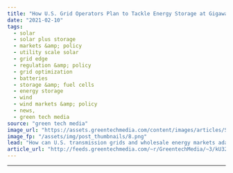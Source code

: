 ```yaml
---
title: "How U.S. Grid Operators Plan to Tackle Energy Storage at Gigawatt Scale"
date: "2021-02-10"
tags: 
  - solar
  - solar plus storage 
  - markets &amp; policy
  - utility scale solar
  - grid edge
  - regulation &amp; policy
  - grid optimization
  - batteries
  - storage &amp; fuel cells
  - energy storage
  - wind
  - wind markets &amp; policy
  - news,
  - green tech media
source: "green tech media"
image_url: "https://assets.greentechmedia.com/content/images/articles/Stem_Batteries_Solar_Power_Lines_XL.jpg"
image_fp: "/assets/img/post_thumbnails/8.png"
lead: "How can U.S. transmission grids and wholesale energy markets adapt to the gigawatts of energy storage coming online over the next decade? Over the next decade, the scale of batteries serving U.S. power grids is set to explode, from about 1.5 gigawatt ..."
article_url: "http://feeds.greentechmedia.com/~r/GreentechMedia/~3/kU32BkaLfk0/how-u.s-grid-operators-plan-to-tackle-energy-storage-at-gigawatt-scale"
---
```


---
